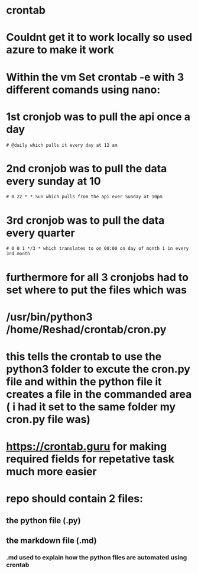# crontab
# Couldnt get it to work locally so used azure to make it work
# Within the vm Set crontab -e with 3 different comands using nano: 
# 1st cronjob was to pull the api once a day 
    # @daily which pulls it every day at 12 am 
# 2nd cronjob was to pull the data every sunday at 10 
    # 0 22 * * Sun which pulls from the api ever Sunday at 10pm 
# 3rd cronjob was to pull the data every quarter
    # 0 0 1 */3 * which translates to on 00:00 on day of month 1 in every 3rd month
# furthermore for all 3 cronjobs had to set where to put the files which was 
# /usr/bin/python3 /home/Reshad/crontab/cron.py
# this tells the crontab to use the python3 folder to excute the cron.py file and within the python file it creates a file in the commanded area ( i had it set to the same folder my cron.py file was) 

# https://crontab.guru for making required fields for repetative task much more easier
# repo should contain 2 files: 
## the python file (.py) 
## the markdown file (.md) 
### .md used to explain how the python files are automated using crontab 
